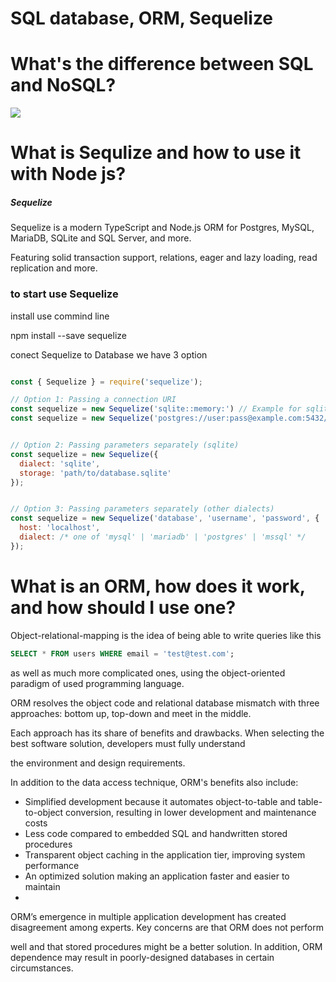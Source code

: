 # SQL database, ORM, Sequelize

# What's the difference between SQL  and NoSQL?
![](https://social.technet.microsoft.com/wiki/cfs-filesystemfile.ashx/__key/communityserver-wikis-components-files/00-00-00-00-05/6433.SQL-vs-NoSQL.jpg)

# What is Sequlize and how to use it with Node js?

##### Sequelize

Sequelize is a modern TypeScript and Node.js ORM for Postgres, MySQL, MariaDB, SQLite and SQL Server, and more.

Featuring solid transaction support, relations, eager and lazy loading, read replication and more.

### to start use Sequelize 

install use commind line 

npm install --save sequelize

conect Sequelize  to Database we have 3 option

```node.js

const { Sequelize } = require('sequelize');

// Option 1: Passing a connection URI
const sequelize = new Sequelize('sqlite::memory:') // Example for sqlite
const sequelize = new Sequelize('postgres://user:pass@example.com:5432/dbname') // Example for postgres


// Option 2: Passing parameters separately (sqlite)
const sequelize = new Sequelize({
  dialect: 'sqlite',
  storage: 'path/to/database.sqlite'
});


// Option 3: Passing parameters separately (other dialects)
const sequelize = new Sequelize('database', 'username', 'password', {
  host: 'localhost',
  dialect: /* one of 'mysql' | 'mariadb' | 'postgres' | 'mssql' */
});


```


# What is an ORM, how does it work, and how should I use one?


Object-relational-mapping is the idea of being able to write queries like this
```sql
SELECT * FROM users WHERE email = 'test@test.com';
```
as well as much more complicated ones, using the object-oriented paradigm of used programming language.


ORM resolves the object code and relational database mismatch with three approaches: bottom up, top-down and meet in the middle.

Each approach has its share of benefits and drawbacks. When selecting the best software solution, developers must fully understand

the environment and design requirements.


In addition to the data access technique, ORM's benefits also include:

- Simplified development because it automates object-to-table and table-to-object conversion, resulting in lower development and maintenance costs
- Less code compared to embedded SQL and handwritten stored procedures
- Transparent object caching in the application tier, improving system performance
- An optimized solution making an application faster and easier to maintain
- 
ORM’s emergence in multiple application development has created disagreement among experts. Key concerns are that ORM does not perform 

well and that stored procedures might be a better solution. In addition, ORM dependence may result in poorly-designed databases in certain circumstances.







